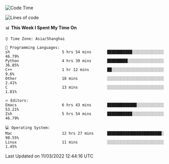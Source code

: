 <!--START_SECTION:waka-->
![Code Time](http://img.shields.io/badge/Code%20Time-646%20hrs%2046%20mins-blue)

![Lines of code](https://img.shields.io/badge/From%20Hello%20World%20I%27ve%20Written-22%20Thousand%20lines%20of%20code-blue)

📊 **This Week I Spent My Time On** 

```text
⌚︎ Time Zone: Asia/Shanghai

💬 Programming Languages: 
sh                       5 hrs 54 mins       ███████████░░░░░░░░░░░░░░   46.79% 
Python                   4 hrs 39 mins       █████████░░░░░░░░░░░░░░░░   36.85% 
C++                      1 hr 12 mins        ██░░░░░░░░░░░░░░░░░░░░░░░   9.6% 
Other                    18 mins             ░░░░░░░░░░░░░░░░░░░░░░░░░   2.41% 
C                        13 mins             ░░░░░░░░░░░░░░░░░░░░░░░░░   1.81%

🔥 Editors: 
Emacs                    6 hrs 43 mins       █████████████░░░░░░░░░░░░   53.21% 
Zsh                      5 hrs 54 mins       ███████████░░░░░░░░░░░░░░   46.79%

💻 Operating System: 
Mac                      12 hrs 27 mins      ████████████████████████░   98.55% 
Linux                    11 mins             ░░░░░░░░░░░░░░░░░░░░░░░░░   1.45%

```


 Last Updated on 11/03/2022 12:44:16 UTC
<!--END_SECTION:waka-->
